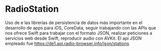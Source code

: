 # RadioStation
Uso de e las librerías de persistencia de datos más importante en el desarrollo de apps para iOS, 
CoreData, seguir trabajando con las APIs que nos ofrece Swift para trabajar con el formato JSON, 
realizar peticiones a servicios web desde Swift, reproducir audio con AVKit.
El api JSON empleado fue https://de1.api.radio-browser.info/json/stations
